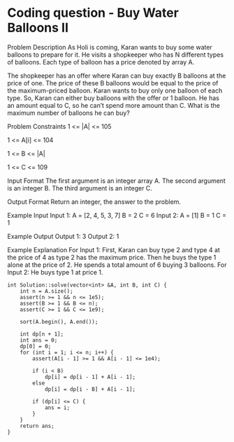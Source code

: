 # Coding question - Buy Water Balloons II
Problem Description
As Holi is coming, Karan wants to buy some water balloons to prepare for it. He visits a shopkeeper who has N different types of balloons. Each type of balloon has a price denoted by array A.

The shopkeeper has an offer where Karan can buy exactly B balloons at the price of one. The price of these B balloons would be equal to the price of the maximum-priced balloon. Karan wants to buy only one balloon of each type. So, Karan can either buy balloons with the offer or 1 balloon. He has an amount equal to C, so he can’t spend more amount than C. What is the maximum number of balloons he can buy?


Problem Constraints
1 <= |A| <= 105

1 <= A[i] <= 104

1 <= B <= |A|

1 <= C <= 109


Input Format
The first argument is an integer array A.
The second argument is an integer B.
The third argument is an integer C.


Output Format
Return an integer, the answer to the problem.


Example Input
Input 1:
A = [2, 4, 5, 3, 7]
B = 2
C = 6
Input 2:
A = [1]
B = 1
C = 1


Example Output
Output 1:
3
Output 2:
1


Example Explanation
For Input 1:
First, Karan can buy type 2 and type 4 at the price of 4 as type 2 has the maximum price. Then he buys the type 1 alone at the price of 2. He spends a total amount of 6 buying 3 balloons.
For Input 2:
He buys type 1 at price 1.


```
int Solution::solve(vector<int> &A, int B, int C) {
    int n = A.size();
    assert(n >= 1 && n <= 1e5);
    assert(B >= 1 && B <= n);
    assert(C >= 1 && C <= 1e9);

    sort(A.begin(), A.end());

    int dp[n + 1];
    int ans = 0;
    dp[0] = 0;
    for (int i = 1; i <= n; i++) {
        assert(A[i - 1] >= 1 && A[i - 1] <= 1e4);

        if (i < B)
            dp[i] = dp[i - 1] + A[i - 1];
        else
            dp[i] = dp[i - B] + A[i - 1];
        
        if (dp[i] <= C) {
            ans = i;
        }
    }
    return ans;
}

```
